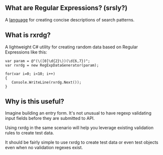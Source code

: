 ## What are Regular Expressions? (srsly?) ##

A [language](http://en.wikipedia.org/wiki/Regular_expression) for creating concise descriptions of search patterns.

## What is rxrdg? ##

A lightweight C# utility for creating random data based on Regular Expressions like this:

```
var param = @"(\([0]\d{2}\))(\d{6,7})";
var rxrdg = new RegExpDataGenerator(param);

for(var i=0; i<10; i++)
{
   Console.WriteLine(rxrdg.Next());
}
```

## Why is this useful? ##

Imagine building an entry form. It's not unusual to have regexp validating input fields before they are submitted to API.

Using rxrdg in the same scenario will help you leverage existing validation rules to create test data.

It should be fairly simple to use rxrdg to create test data or even test objects even when no validation regexes exist.